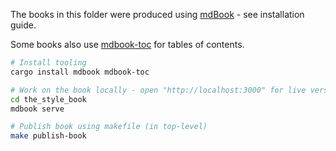 The books in this folder were produced using [mdBook](https://github.com/rust-lang/mdBook) - see installation guide.

Some books also use [mdbook-toc](https://github.com/badboy/mdbook-toc) for tables of contents.

```bash
# Install tooling
cargo install mdbook mdbook-toc

# Work on the book locally - open "http://localhost:3000" for live version
cd the_style_book
mdbook serve

# Publish book using makefile (in top-level)
make publish-book
```
